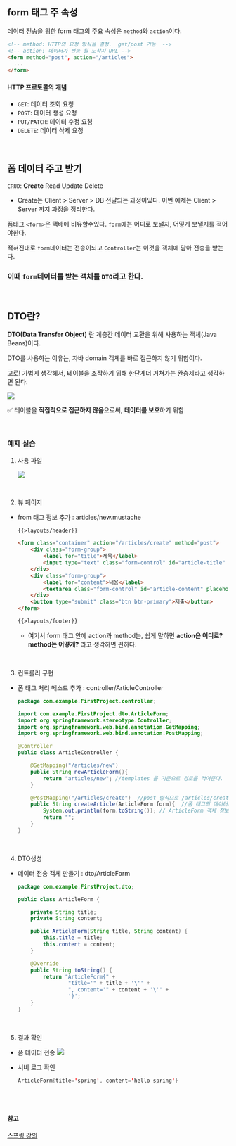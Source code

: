 ## form 태그 주 속성
데이터 전송을 위한 form 태그의 주요 속성은 `method`와 `action`이다.
```html
<!-- method: HTTP의 요청 방식을 결정.  get/post 가능  -->
<!-- action: 데이터가 전송 될 도착지 URL -->
<form method="post", action="/articles"> 
  ...
</form>
```
#### HTTP 프로토콜의 개념
- `GET`: 데이터 조회 요청 
- `POST`: 데이터 생성 요청 
- `PUT/PATCH`: 데이터 수정 요청 
- `DELETE`: 데이터 삭제 요청

<br>

## 폼 데이터 주고 받기
`CRUD`: **Create** Read Update Delete
- Create는 Client > Server > DB 전달되는 과정이있다. 이번 예제는 Client > Server 까지 과정을 정리한다.

폼태그 `<form>`은 택배에 비유할수있다. `form`에는 어디로 보낼지, 어떻게 보낼지를 적어야한다.

적혀진대로 `form`데이터는 전송이되고 `Controller`는 이것을 객체에 담아 전송을 받는다.
### 이때 `form`데이터를 받는 객체를 `DTO`라고 한다.

<br>

## DTO란?
**DTO(Data Transfer Object)** 란 계층간 데이터 교환을 위해 사용하는 객체(Java Beans)이다.

DTO를 사용하는 이유는, 자바 domain 객체를 바로 접근하지 않기 위함이다.

고로! 가볍게 생각헤서, 테이블을 조작하기 위해 한단계더 거쳐가는 완충제라고 생각하면 된다.

<img src="https://img1.daumcdn.net/thumb/R1280x0/?scode=mtistory2&fname=https%3A%2F%2Fblog.kakaocdn.net%2Fdn%2FbhAT51%2Fbtq9KnMcdkO%2FmOZeUbsMsAkX1mbfCJl6JK%2Fimg.png">

✅ 테이블을 **직접적으로 접근하지 않음**으로써, **데이터를 보호**하기 위함

<br>

### 예제 실습
1. 사용 파일

    <img src="https://img1.daumcdn.net/thumb/R1280x0/?scode=mtistory2&fname=https%3A%2F%2Fblog.kakaocdn.net%2Fdn%2Fcl4heH%2Fbtq9JMyGjjZ%2FRhGECYWK6IKwZflB6vgkyK%2Fimg.png">
<br>

2. 뷰 페이지 
- from 태그 정보 추가 : articles/new.mustache
    ```html
    {{>layouts/header}}
    
    <form class="container" action="/articles/create" method="post">
        <div class="form-group">
            <label for="title">제목</label>
            <input type="text" class="form-control" id="article-title" placeholder="제목을 입력하세요" name="title">
        </div>
        <div class="form-group">
            <label for="content">내용</label>
            <textarea class="form-control" id="article-content" placeholder="내용을 입력하세요" rows="3" name="content"></textarea>
        </div>
        <button type="submit" class="btn btn-primary">제출</button>
    </form>
    
    {{>layouts/footer}}
    ```
    - 여기서 form 태그 안에 action과 method는, 쉽게 말하면 **action은 어디로?** **method는 어떻게?** 라고 생각하면 편하다.

<br>

3. 컨트롤러 구현
- 폼 태그 처리 메소드 추가 : controller/ArticleController
    ```java
    package com.example.FirstProject.controller;
    
    import com.example.FirstProject.dto.ArticleForm;
    import org.springframework.stereotype.Controller;
    import org.springframework.web.bind.annotation.GetMapping;
    import org.springframework.web.bind.annotation.PostMapping;
    
    @Controller
    public class ArticleController {
    
        @GetMapping("/articles/new")
        public String newArticleForm(){
            return "articles/new"; //templates 를 기준으로 경로를 적어준다.
        }
    
        @PostMapping("/articles/create")  //post 방식으로 /articles/create 요청이 들어오면, 아래의 메소드 실행
        public String createArticle(ArticleForm form){  //폼 태그의 데이터가 ArticleForm 객체로 만들어 진다
            System.out.println(form.toString()); // ArticleForm 객체 정보를 확인!
            return "";
        }
    }
    ```
<br>

4. DTO생성
- 데이터 전송 객체 만들기 : dto/ArticleForm
    ```java
    package com.example.FirstProject.dto;
    
    public class ArticleForm {
    
        private String title;
        private String content;
    
        public ArticleForm(String title, String content) {
            this.title = title;
            this.content = content;
        }
    
        @Override
        public String toString() {
            return "ArticleForm{" +
                    "title='" + title + '\'' +
                    ", content='" + content + '\'' +
                    '}';
        }
    }
    ```
<br>

5. 결과 확인
- 폼 데이터 전송
    <img src="https://img1.daumcdn.net/thumb/R1280x0/?scode=mtistory2&fname=https%3A%2F%2Fblog.kakaocdn.net%2Fdn%2FbxRRiJ%2Fbtq9HMsD1XT%2FEYcxEK8i6qiqKMbK930hxk%2Fimg.png">

- 서버 로그 확인
    ```java
    ArticleForm{title='spring', content='hello spring'}
    ```

<br>
<br>

#### 참고
[스프링 강의](https://www.youtube.com/watch?v=rzjudEZ8bt0 "홍팍의 스프링 강의")
